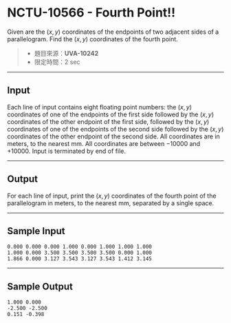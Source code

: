 # NCTU-10566 - Fourth Point!!

Given are the $(x, y)$ coordinates of the endpoints of two adjacent sides of a parallelogram. Find the $(x, y)$ coordinates of the fourth point.

> * 題目來源：**UVA-10242**
> * 限定時間：2 sec

---
## Input

Each line of input contains eight floating point numbers: the $(x, y)$ coordinates of one of the endpoints of the first side followed by the $(x, y)$ coordinates of the other endpoint of the first side, followed by the $(x, y)$ coordinates of one of the endpoints of the second side followed by the $(x, y)$ coordinates of the other endpoint of the second side. All coordinates are in meters, to the nearest mm. All coordinates are between $−10000$ and $+10000$. Input is terminated by end of file.

---
## Output

For each line of input, print the $(x, y)$ coordinates of the fourth point of the parallelogram in meters, to the nearest mm, separated by a single space.

---
## Sample Input

```
0.000 0.000 0.000 1.000 0.000 1.000 1.000 1.000
1.000 0.000 3.500 3.500 3.500 3.500 0.000 1.000
1.866 0.000 3.127 3.543 3.127 3.543 1.412 3.145
```

---
## Sample Output

```
1.000 0.000
-2.500 -2.500
0.151 -0.398
```
